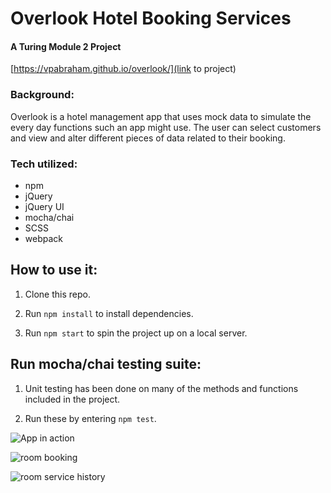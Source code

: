 # Overlook Hotel Booking Services

#### A Turing Module 2 Project

[https://vpabraham.github.io/overlook/](link to project)

### Background:
Overlook is a hotel management app that uses mock data to simulate the every day functions such an app might use. The user can select customers and view and alter different pieces of data related to their booking.

### Tech utilized:
- npm
- jQuery
- jQuery UI
- mocha/chai
- SCSS
- webpack


## How to use it:

1. Clone this repo.

2. Run `npm install` to install dependencies.

3. Run `npm start` to spin the project up on a local server.

## Run mocha/chai testing suite:

1. Unit testing has been done on many of the methods and functions included in the project.

2. Run these by entering `npm test`.

![App in action](https://media.giphy.com/media/jUQNH4juZi4wg0X96j/giphy.gif)

![room booking](https://media.giphy.com/media/J3AKpCZBpzfcLgRtjc/giphy.gif)

![room service history](https://media.giphy.com/media/XcGjG1OmdVkCUwn3HC/giphy.gif)
